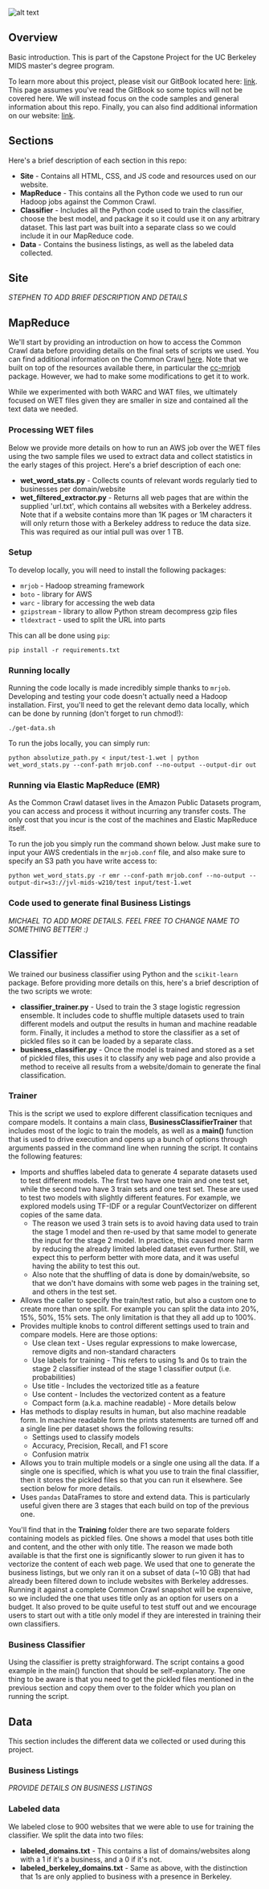 ![alt text](logo.png "Open for business")

## Overview
Basic introduction. This is part of the Capstone Project for the UC Berkeley MIDS master's degree program.

To learn more about this project, please visit our GitBook located here: [link](https://tracsj.gitbooks.io/true-business-data/content/). This page assumes you've read the GitBook so some topics will not be covered here. We will instead focus on the code samples and general information about this repo. Finally, you can also find additional information on our website: [link](https://google.com).

## Sections
Here's a brief description of each section in this repo:

* **Site** - Contains all HTML, CSS, and JS code and resources used on our website.
* **MapReduce** - This contains all the Python code we used to run our Hadoop jobs against the Common Crawl.
* **Classifier** - Includes all the Python code used to train the classifier, choose the best model, and package it so it could use it on any arbitrary dataset. This last part was built into a separate class so we could include it in our MapReduce code.
* **Data** - Contains the business listings, as well as the labeled data collected.

## Site
*STEPHEN TO ADD BRIEF DESCRIPTION AND DETAILS*

## MapReduce
We'll start by providing an introduction on how to access the Common Crawl data before providing details on the final sets of scripts we used. You can find additional information on the Common Crawl [here](http://commoncrawl.org/the-data/get-started/). Note that we built on top of the resources available there, in particular the [cc-mrjob](https://github.com/commoncrawl/cc-mrjob/blob/master/mrcc.py) package. However, we had to make some modifications to get it to work.
   
While we experimented with both WARC and WAT files, we ultimately focused on WET files given they are smaller in size and contained all the text data we needed. 

### Processing WET files
Below we provide more details on how to run an AWS job over the WET files using the two sample files we used to extract data and collect statistics in the early stages of this project. Here's a brief description of each one:

* **wet_word_stats.py** - Collects counts of relevant words regularly tied to businesses per domain/website
* **wet_filtered_extractor.py** - Returns all web pages that are within the supplied 'url.txt', which contains all websites with a Berkeley address. Note that if a website contains more than 1K pages or 1M characters it will only return those with a Berkeley address to reduce the data size. This was required as our intial pull was over 1 TB.   

### Setup
To develop locally, you will need to install the following packages:
 
* `mrjob` - Hadoop streaming framework
* `boto` - library for AWS
* `warc` - library for accessing the web data
* `gzipstream` - library to allow Python stream decompress gzip files
* `tldextract` - used to split the URL into parts

This can all be done using `pip`:

    pip install -r requirements.txt

### Running locally
Running the code locally is made incredibly simple thanks to `mrjob`. Developing and testing your code doesn't actually need a Hadoop installation. First, you'll need to get the relevant demo data locally, which can be done by running (don't forget to run chmod!):

    ./get-data.sh
    
To run the jobs locally, you can simply run:

    python absolutize_path.py < input/test-1.wet | python wet_word_stats.py --conf-path mrjob.conf --no-output --output-dir out

### Running via Elastic MapReduce (EMR)
As the Common Crawl dataset lives in the Amazon Public Datasets program, you can access and process it without incurring any transfer costs. The only cost that you incur is the cost of the machines and Elastic MapReduce itself. 

To run the job you simply run the command shown below. Just make sure to input your AWS credentials in the `mrjob.conf` file, and also make sure to specify an S3 path you have write access to:

    python wet_word_stats.py -r emr --conf-path mrjob.conf --no-output --output-dir=s3://jvl-mids-w210/test input/test-1.wet

### Code used to generate final Business Listings 
*MICHAEL TO ADD MORE DETAILS. FEEL FREE TO CHANGE NAME TO SOMETHING BETTER! :)*

## Classifier
We trained our business classifier using Python and the `scikit-learn` package. Before providing more details on this, here's a brief description of the two scripts we wrote:

* **classifier_trainer.py** - Used to train the 3 stage logistic regression ensemble. It includes code to shuffle multiple datasets used to train different models and output the results in human and machine readable form. Finally, it includes a method to store the classifier as a set of pickled files so it can be loaded by a separate class.
* **business_classifier.py** - Once the model is trained and stored as a set of pickled files, this uses it to classify any web page and also provide a method to receive all results from a website/domain to generate the final classification. 

### Trainer
This is the script we used to explore different classification tecniques and compare models. It contains a main class, **BusinessClassifierTrainer** that includes most of the logic to train the models, as well as a **main()** function that is used to drive execution and opens up a bunch of options through arguments passed in the command line when running the script. It contains the following features:

* Imports and shuffles labeled data to generate 4 separate datasets used to test different models. The first two have one train and one test set, while the second two have 3 train sets and one test set. These are used to test two models with slightly different features. For example, we explored models using TF-IDF or a regular CountVectorizer on different copies of the same data.
    * The reason we used 3 train sets is to avoid having data used to train the stage 1 model and then re-used by that same model to generate the input for the stage 2 model. In practice, this caused more harm by reducing the already limited labeled dataset even further. Still, we expect this to perform better with more data, and it was useful having the ability to test this out.    
    * Also note that the shuffling of data is done by domain/website, so that we don't have domains with some web pages in the training set, and others in the test set.  
* Allows the caller to specify the train/test ratio, but also a custom one to create more than one split. For example you can split the data into 20%, 15%, 50%, 15% sets. The only limitation is that they all add up to 100%.
* Provides multiple knobs to control different settings used to train and compare models. Here are those options:
    * Use clean text - Uses regular expressions to make lowercase, remove digits and non-standard characters
    * Use labels for training - This refers to using 1s and 0s to train the stage 2 classifier instead of the stage 1 classifier output (i.e. probabilities)
    * Use title - Includes the vectorized title as a feature
    * Use content - Includes the vectorized content as a feature
    * Compact form (a.k.a. machine readable) - More details below
* Has methods to display results in human, but also machine readable form. In machine readable form the prints statements are turned off and a single line per dataset shows the following results:
    * Settings used to classify models
    * Accuracy, Precision, Recall, and F1 score
    * Confusion matrix
* Allows you to train multiple models or a single one using all the data. If a single one is specified, which is what you use to train the final classifier, then it stores the pickled files so that you can run it elsewhere. See section below for more details. 
* Uses `pandas` DataFrames to store and extend data. This is particularly useful given there are 3 stages that each build on top of the previous one.

You'll find that in the **Training** folder there are two separate folders containing models as pickled files. One shows a model that uses both title and content, and the other with only title. The reason we made both available is that the first one is significantly slower to run given it has to vectorize the content of each web page. We used that one to generate the business listings, but we only ran it on a subset of data (~10 GB) that had already been filtered down to include websites with Berkeley addresses. Running it against a complete Common Crawl snapshot will be expensive, so we included the one that uses title only as an option for users on a budget. It also proved to be quite useful to test stuff out and we encourage users to start out with a title only model if they are interested in training their own classifiers.     

### Business Classifier
Using the classifier is pretty straighforward. The script contains a good example in the main() function that should be self-explanatory. The one thing to be aware is that you need to get the pickled files mentioned in the previous section and copy them over to the folder which you plan on running the script.  

## Data
This section includes the different data we collected or used during this project.

### Business Listings
*PROVIDE DETAILS ON BUSINESS LISTINGS*

### Labeled data
We labeled close to 900 websites that we were able to use for training the classifier. We split the data into two files:

* **labeled_domains.txt** - This contains a list of domains/websites along with a 1 if it's a business, and a 0 if it's not.
* **labeled_berkeley_domains.txt** - Same as above, with the distinction that 1s are only applied to business with a presence in Berkeley.